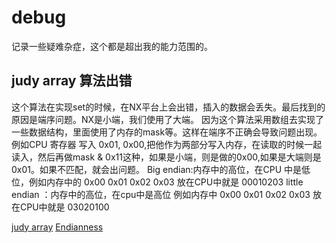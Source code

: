 # debug

记录一些疑难杂症，这个都是超出我的能力范围的。

## judy array 算法出错  

这个算法在实现set的时候，在NX平台上会出错，插入的数据会丢失。最后找到的原因是端序问题。NX是小端，我们使用了大端。
因为这个算法采用数组去实现了一些数据结构，里面使用了内存的mask等。这样在端序不正确会导致问题出现。
例如CPU 寄存器 写入 0x01, 0x00,把他作为两部分写入内存，在读取的时候一起读入，然后再做mask & 0x11这种，如果是小端，则是做的0x00,如果是大端则是0x01。如果不匹配，就会出问题。
Big endian:内存中的高位，在CPU 中是低位，例如内存中的 0x00 0x01 0x02 0x03 放在CPU中就是 00010203
little endian ：内存中的高位，在cpu中是高位 例如内存中 0x00 0x01 0x02 0x03 放在CPU中就是 03020100

[judy array](https://en.wikipedia.org/wiki/Judy_array)
[Endianness](https://en.wikipedia.org/wiki/Endianness)


